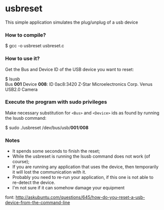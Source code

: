 # usbreset
This simple application simulates the plug/unplug of a usb device

### How to compile?
$ gcc -o usbreset usbreset.c

### How to use it?
Get the Bus and Device ID of the USB device you want to reset:

$ lsusb  
Bus **001** Device **008**: ID 0ac8:3420 Z-Star Microelectronics Corp. Venus USB2.0 Camera

### Execute the program with sudo privileges
Make necessary substitution for `<Bus>` and `<Device>` ids as found by running the lsusb command:

$ sudo  ./usbreset  /dev/bus/usb/**001**/**008**

### Notes
- It spends some seconds to finish the reset;
- While the usbreset is running the lsusb command does not work (of course);
- If you are running any application that uses the device, then temporarily it will lost the communication with it.
- Probably you need to re-run your application, if this one is not able to re-detect the device.
- I'm not sure if it can somehow damage your equipment

font: http://askubuntu.com/questions/645/how-do-you-reset-a-usb-device-from-the-command-line
